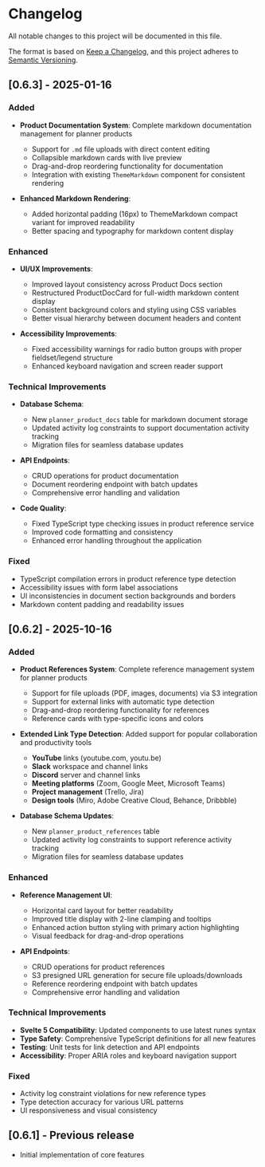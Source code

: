 # Changelog

All notable changes to this project will be documented in this file.

The format is based on [Keep a Changelog](https://keepachangelog.com/en/1.0.0/),
and this project adheres to [Semantic Versioning](https://semver.org/spec/v2.0.0.html).

## [0.6.3] - 2025-01-16

### Added

- **Product Documentation System**: Complete markdown documentation management for planner products
  - Support for `.md` file uploads with direct content editing
  - Collapsible markdown cards with live preview
  - Drag-and-drop reordering functionality for documentation
  - Integration with existing `ThemeMarkdown` component for consistent rendering

- **Enhanced Markdown Rendering**:
  - Added horizontal padding (16px) to ThemeMarkdown compact variant for improved readability
  - Better spacing and typography for markdown content display

### Enhanced

- **UI/UX Improvements**:
  - Improved layout consistency across Product Docs section
  - Restructured ProductDocCard for full-width markdown content display
  - Consistent background colors and styling using CSS variables
  - Better visual hierarchy between document headers and content

- **Accessibility Improvements**:
  - Fixed accessibility warnings for radio button groups with proper fieldset/legend structure
  - Enhanced keyboard navigation and screen reader support

### Technical Improvements

- **Database Schema**:
  - New `planner_product_docs` table for markdown document storage
  - Updated activity log constraints to support documentation activity tracking
  - Migration files for seamless database updates

- **API Endpoints**:
  - CRUD operations for product documentation
  - Document reordering endpoint with batch updates
  - Comprehensive error handling and validation

- **Code Quality**:
  - Fixed TypeScript type checking issues in product reference service
  - Improved code formatting and consistency
  - Enhanced error handling throughout the application

### Fixed

- TypeScript compilation errors in product reference type detection
- Accessibility issues with form label associations
- UI inconsistencies in document section backgrounds and borders
- Markdown content padding and readability issues

## [0.6.2] - 2025-10-16

### Added

- **Product References System**: Complete reference management system for planner products
  - Support for file uploads (PDF, images, documents) via S3 integration
  - Support for external links with automatic type detection
  - Drag-and-drop reordering functionality for references
  - Reference cards with type-specific icons and colors

- **Extended Link Type Detection**: Added support for popular collaboration and productivity tools
  - **YouTube** links (youtube.com, youtu.be)
  - **Slack** workspace and channel links
  - **Discord** server and channel links
  - **Meeting platforms** (Zoom, Google Meet, Microsoft Teams)
  - **Project management** (Trello, Jira)
  - **Design tools** (Miro, Adobe Creative Cloud, Behance, Dribbble)

- **Database Schema Updates**:
  - New `planner_product_references` table
  - Updated activity log constraints to support reference activity tracking
  - Migration files for seamless database updates

### Enhanced

- **Reference Management UI**:
  - Horizontal card layout for better readability
  - Improved title display with 2-line clamping and tooltips
  - Enhanced action button styling with primary action highlighting
  - Visual feedback for drag-and-drop operations

- **API Endpoints**:
  - CRUD operations for product references
  - S3 presigned URL generation for secure file uploads/downloads
  - Reference reordering endpoint with batch updates
  - Comprehensive error handling and validation

### Technical Improvements

- **Svelte 5 Compatibility**: Updated components to use latest runes syntax
- **Type Safety**: Comprehensive TypeScript definitions for all new features
- **Testing**: Unit tests for link detection and API endpoints
- **Accessibility**: Proper ARIA roles and keyboard navigation support

### Fixed

- Activity log constraint violations for new reference types
- Type detection accuracy for various URL patterns
- UI responsiveness and visual consistency

## [0.6.1] - Previous release

- Initial implementation of core features
